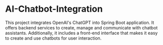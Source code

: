 # AI-Chatbot-Integration
This project integrates OpenAI's ChatGPT into Spring Boot application. It offers backend services to create, manage and communicate with chatbot assistants. Additionally, it includes a front-end interface that makes it easy to create and use chatbots for user interaction.
